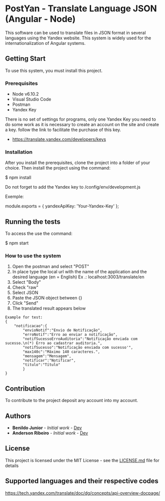 # PostYan - Translate Language JSON (Angular - Node) 

This software can be used to translate files in JSON format in several languages ​​using the Yandex website. This system is widely used for the internationalization of Angular systems.

## Getting Start

To use this system, you must install this project.

### Prerequisites

- Node v6.10.2
- Visual Studio Code
- Postman
- Yandex Key


There is no set of settings for programs, only one Yandex Key you need to do some work as it is necessary to create an account on the site and create a key. follow the link to facilitate the purchase of this key.

- https://translate.yandex.com/developers/keys



### Installation

After you install the prerequisites, clone the project into a folder of your choice. Then install the project using the command:

$ npm install 

Do not forget to add the Yandex key to /config/env/development.js 

Exemple:

module.exports = {
    yandexApiKey: 'Your-Yandex-Key'
};

## Running the tests

To access the use the command:

$ npm start

### How to use the system

1. Open the postman and select "POST"
2. In place type the local url with the name of the application and the desired language (en = English) Ex .: localhost:3003/translate/en
3. Select "Body"
4. Check "raw"
5. Select JSON
6. Paste the JSON object between {}
7. Click "Send"
8. The translated result appears below

```
Example for test:
{
    "notificacao":{
        "envioNotif":"Envio de Notificação",
        "erroNotif":"Erro ao enviar a notificação",
        "notifSucessoErroAuditoria":"Notificação enviada com sucesso.\n(*) Erro ao cadastrar auditoria.",
        "notifSucesso":"Notificação enviada com sucesso'",
        "max140c":"Máximo 140 caracteres.",
        "mensagem":"Mensagem",
        "notificar":"Notificar",
        "titulo":"Título"
        }
}

```

## Contribution

To contribute to the project deposit any account into my account.

## Authors

* **Benildo Junior** - *Initial work* - [Dev](https://github.com/benildo)
* **Anderson Ribeiro** - *Initial work* - [Dev](https://github.com/andersonribeirodemoraes)

## License

This project is licensed under the MIT License - see the [LICENSE.md](LICENSE.md) file for details

## Supported languages ​​and their respective codes

https://tech.yandex.com/translate/doc/dg/concepts/api-overview-docpage/

